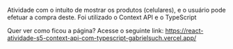 Atividade com o intuito de mostrar os produtos (celulares), e o usuário pode efetuar a compra deste.
Foi utilizado o Context API e o TypeScript

Quer ver como ficou a página? Acesse o seguinte link: https://react-atividade-s5-context-api-com-typescript-gabrielsuch.vercel.app/

